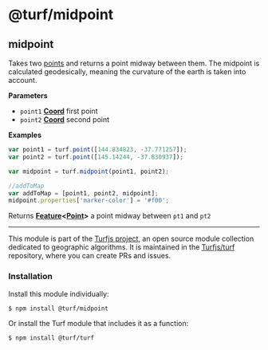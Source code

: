 # @turf/midpoint

<!-- Generated by documentation.js. Update this documentation by updating the source code. -->

## midpoint

Takes two [points](https://tools.ietf.org/html/rfc7946#section-3.1.2) and returns a point midway between them.
The midpoint is calculated geodesically, meaning the curvature of the earth is taken into account.

**Parameters**

-   `point1` **[Coord](https://tools.ietf.org/html/rfc7946#section-3.1.1)** first point
-   `point2` **[Coord](https://tools.ietf.org/html/rfc7946#section-3.1.1)** second point

**Examples**

```javascript
var point1 = turf.point([144.834823, -37.771257]);
var point2 = turf.point([145.14244, -37.830937]);

var midpoint = turf.midpoint(point1, point2);

//addToMap
var addToMap = [point1, point2, midpoint];
midpoint.properties['marker-color'] = '#f00';
```

Returns **[Feature](https://tools.ietf.org/html/rfc7946#section-3.2)&lt;[Point](https://tools.ietf.org/html/rfc7946#section-3.1.2)>** a point midway between `pt1` and `pt2`

<!-- This file is automatically generated. Please don't edit it directly:
if you find an error, edit the source file (likely index.js), and re-run
./scripts/generate-readmes in the turf project. -->

---

This module is part of the [Turfjs project](http://turfjs.org/), an open source
module collection dedicated to geographic algorithms. It is maintained in the
[Turfjs/turf](https://github.com/Turfjs/turf) repository, where you can create
PRs and issues.

### Installation

Install this module individually:

```sh
$ npm install @turf/midpoint
```

Or install the Turf module that includes it as a function:

```sh
$ npm install @turf/turf
```

